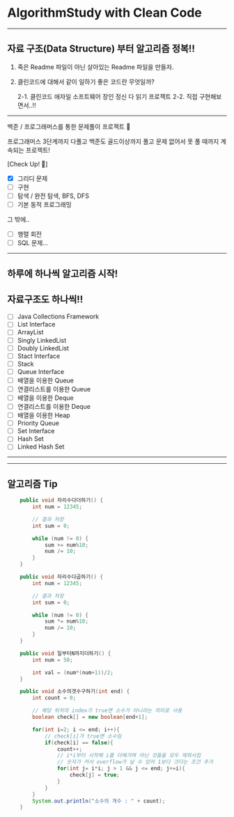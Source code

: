 # AlgorithmStudy with Clean Code

---
## 자료 구조(Data Structure) 부터 알고리즘 정복!!

1. 죽은 Readme 파일이 아닌 살아있는 Readme 파일을 만들자.
2. 클린코드에 대해서 같이 일하기 좋은 코드란 무엇일까?
    
    2-1. 클린코드 애자일 소프트웨어 장인 정신 다 읽기 프로젝트
    2-2. 직접 구현해보면서..!!

---
백준 / 프로그래머스를 통한 문제풀이 프로젝트 🛴

프로그래머스 3단계까지 다풀고
백준도 골드이상까지 풀고
문제 없어서 못 풀 때까지 계속되는 프로젝트!


[Check Up! 🧾]
- [x] 그리디 문제
- [ ] 구현
- [ ] 탐색 / 완전 탐색, BFS, DFS
- [ ] 기본 동적 프로그래밍

그 밖에..
- [ ] 행렬 회전
- [ ] SQL 문제...

---
## 하루에 하나씩 알고리즘 시작!


## 자료구조도 하나씩!!

- [ ] Java Collections Framework
- [ ] List Interface
- [ ] ArrayList
- [ ] Singly LinkedList
- [ ] Doubly LinkedList
- [ ] Stact Interface
- [ ] Stack
- [ ] Queue Interface
- [ ] 배열을 이용한 Queue
- [ ] 연결리스트를 이용한 Queue
- [ ] 배열을 이용한 Deque
- [ ] 연결리스트를 이용한 Deque
- [ ] 배열을 이용한 Heap
- [ ] Priority Queue
- [ ] Set Interface
- [ ] Hash Set
- [ ] Linked Hash Set
---


---
## 알고리즘 Tip

```java
    public void 자리수다더하기() {
        int num = 12345;

        // 결과 저장
        int sum = 0;

        while (num != 0) {
            sum += num%10;
            num /= 10;
        }
    }

    public void 자리수다곱하기() {
        int num = 12345;

        // 결과 저장
        int sum = 0;

        while (num != 0) {
            sum *= num%10;
            num /= 10;
        }
    }

    public void 일부터N까지더하기() {
        int num = 50;

        int val = (num*(num+1))/2;
    }

    public void 소수의갯수구하기(int end) {
        int count = 0;

        // 해당 위치의 index가 true면 소수가 아니라는 의미로 사용
        boolean check[] = new boolean[end+1];

        for(int i=2; i <= end; i++){
            // check[i]가 true면 소수임
            if(check[i] == false){
                count++;
                // i*i부터 시작해 i를 더해가며 아닌 것들을 모두 제외시킴
                // 숫자가 커서 overflow가 날 수 있어 1보다 크다는 조건 추가
                for(int j= i*i; j > 1 && j <= end; j+=i){
                    check[j] = true;
                }
            }
        }
        System.out.println("소수의 개수 : " + count);
    }
```
